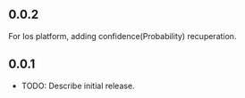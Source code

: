 ## 0.0.2

For Ios platform, adding confidence(Probability) recuperation.

## 0.0.1

* TODO: Describe initial release.
